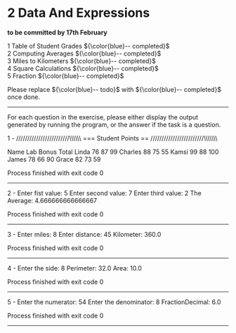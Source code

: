 # 2 Data And Expressions

**to be committed by 17th February**

1 Table of Student Grades   ${\color{blue}-- completed}$\
2 Computing Averages               ${\color{blue}-- completed}$\
3 Miles to Kilometers   ${\color{blue}-- completed}$\
4 Square Calculations   ${\color{blue}-- completed}$\
5 Fraction   ${\color{blue}-- completed}$

Please replace ${\color{blue}-- todo}$ with ${\color{blue}-- completed}$ once done.

---

For each question in the exercise, please either display the output generated by running the program, or the answer if the task is a question.

1 - ////////////////////////\\\\\\\\\\\\
===                Student Points             ==
////////////////////////\\\\\\\\\\\\\

Name          Lab           Bonus          Total
Linda          76             87             99
Charles        88             75             55
Kamsi          99             88             100
James          78             66              90
Grace          82             73              59

Process finished with exit code 0

---

2 - Enter fist value:
5
Enter second value:
7
Enter third value:
2
The Average: 4.666666666666667

Process finished with exit code 0

---

3 - Enter miles:
8
Enter distance:
45
Kilometer: 360.0

Process finished with exit code 0

---

4 - Enter the side: 8
Perimeter: 32.0
Area: 10.0

Process finished with exit code 0


---

5 - Enter the numerator:
54
Enter the denominator:
8
FractionDecimal: 6.0

Process finished with exit code 0

---

